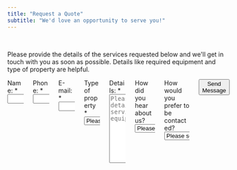 ```yaml
---
title: "Request a Quote"
subtitle: "We'd love an opportunity to serve you!"
---
```


<p>&nbsp;</p>

<p class="subtitle is-6">Please provide the details of the services requested below and we'll get in touch with you as soon as possible. Details like required equipment and type of property are helpful.</p>

<div class="column is-6 is-offset-3">
  <form method="POST" action="/form-thank-you" name="Quote" netlify>
    <div class="columns is-multiline">
      <div class="column is-12">
        <label>Name:</label> <span class="required-asterisk">*</span>
        <input name="Name" class="input is-medium" type="text" required />
      </div>
      <div class="column is-12">
        <label>Phone:</label> <span class="required-asterisk">*</span>
        <input name="Phone" class="input is-medium" type="text" required />
      </div>
      <div class="column is-12">
        <label>E-mail:</label> <span class="required-asterisk">*</span>
        <input name="E-mail" class="input is-medium" type="email" required />
      </div>
      <div class="column is-12">
        <label>Type of property</label> <span class="required-asterisk">*</span>
        <select name="Property" class="select" required>
          <option value="">Please select...</option>
          <option value="Residential">Residential</option>
          <option value="Commercial">Commercial</option>
        </select>
      </div>
      <div class="column is-12">
        <label>Details:</label> <span class="required-asterisk">*</span>
        <textarea name="Details" class="textarea" rows="10" placeholder="Please provide the details of the services and equipment required" required></textarea>
      </div>
      <div class="column is-12">
        <label>How did you hear about us?</label>
        <select name="Referrer" class="select">
          <option value="">Please select...</option>
          <option value="I don't recall">I don't recall</option>
          <option value="Search Engine">Search Engine</option>
          <option value="Flyier">Flyier</option>
          <option value="Social Network">Social Network</option>
          <option value="Word of Mouth">Word of Mouth</option>
          <option value="Other">Other</option>
        </select>
      </div>
      <div class="column is-12">
        <label>How would you prefer to be contacted?</label>
        <select name="Preferred contact method" class="select">
          <option value="">Please select...</option>
          <option value="E-mail">E-mail</option>
          <option value="Phone">Phone</option>
          <option value="Text">Text</option>
        </select>
      </div>
      <div class="form-footer has-text-centered mt-10">
        <button class="button cta is-large primary-btn raised is-clear">Send Message</button>
      </div>
    </div>
  </form>
</div>
